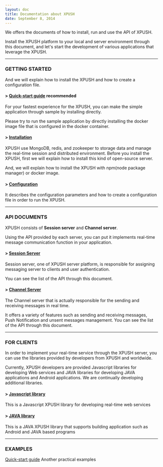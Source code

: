 ```yaml
---
layout: doc
title: Documentation about XPUSH
date: September 8, 2014
---
```


We offers the documents of how to install, run and use the API of XPUSH.

Install the XPUSH platform to your local and server environment through this document, and let's start the development of various applications that leverage the XPUSH.

- - -

### GETTING STARTED
And we will explain how to install the XPUSH and how to create a configuration file.

#### > [Quick-start guide](/doc/quick-start) <span class="badge badge-theme">recommended</span>
For your fastest experience for the XPUSH, you can make the simple application through sample by installing directly.

Please try to run the sample application by directly installing the docker image file that is configured in the docker container.

#### > [Installation](/doc/installation)
XPUSH use MongoDB, redis, and zookeeper to storage data and manage the real-time session and distributed environment.
Before you install the XPUSH, first we will explain how to install this kind of open-source server.

And, we will explain how to install the XPUSH with npm(node package manager) or docker image.

#### > [Configuration](/doc/configuration)
It describes the configuration parameters and how to create a configuration file in order to run the XPUSH.

- - -

### API DOCUMENTS
XPUSH consists of  **Session server** and **Channel server**.

Using the API provided by each server, you can put it implements real-time message communication function in your application.

#### > [Session Server](/doc/api/session)
Session server, one of XPUSH server platform, is responsible for assigning messaging server to clients and user authentication.

You can see the list of the API through this document.

#### > [Channel Server](/doc/api/channel)
The Channel server that is actually responsible for the sending and receiving messages in real time.

It offers a variety of features such as sending and receiving messages, Push Notification and unsent messages management. You can see the list of the API through this document.

- - -

### FOR CLIENTS
In order to implement your real-time service through the XPUSH server, you can use the libraries provided by developers from XPUSH and worldwide.

Currently, XPUSH developers are provided Javascript libraries for developing Web services and JAVA libraries for developing JAVA applications and Android applications. We are continually developing additional libraries.

#### > [Javascript library](/doc/library/javascript)
This is a Javascript XPUSH library for developing real-time web services

#### > [JAVA library](/doc/library/java)
This is a JAVA XPUSH library that supports building application such as  Android and JAVA based programs

- - -

### EXAMPLES
[Quick-start guide](/doc/quick-start) Another practical examples
